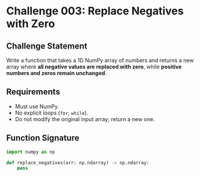 # Challenge 003: Replace Negatives with Zero

## Challenge Statement

Write a function that takes a 1D NumPy array of numbers and returns a new array where **all negative values are replaced with zero**, while **positive numbers and zeros remain unchanged**.

## Requirements
- Must use NumPy.
- No explicit loops (`for`, `while`).
- Do not modify the original input array; return a new one.

## Function Signature
```python
import numpy as np

def replace_negatives(arr: np.ndarray) -> np.ndarray:
    pass
```